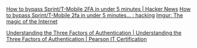 
[How to bypass Sprint/T-Mobile 2FA in under 5 minutes | Hacker News](https://news.ycombinator.com/item?id=28279326)
[How to bypass Sprint/T-Mobile 2fa in under 5 minutes... : hacking](https://old.reddit.com/r/hacking/comments/kpeuj2/how_to_bypass_sprinttmobile_2fa_in_under_5_minutes/)
[Imgur: The magic of the Internet](https://imgur.com/a/Ya169u4/)

[Understanding the Three Factors of Authentication | Understanding the Three Factors of Authentication | Pearson IT Certification](https://www.pearsonitcertification.com/articles/article.aspx?p=1718488)
